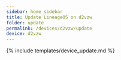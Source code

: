 ```yaml
---
sidebar: home_sidebar
title: Update LineageOS on d2vzw
folder: update
permalink: /devices/d2vzw/update
device: d2vzw
---
```

{% include templates/device_update.md %}
